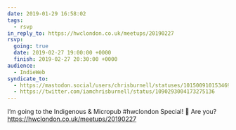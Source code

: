 ```yaml
---
date: 2019-01-29 16:58:02
tags:
  - rsvp
in_reply_to: https://hwclondon.co.uk/meetups/20190227
rsvp:
  going: true
  date: 2019-02-27 19:00:00 +0000
  finish: 2019-02-27 20:30:00 +0000
audience:
  - IndieWeb
syndicate_to:
  - https://mastodon.social/users/chrisburnell/statuses/101500910153469485
  - https://twitter.com/iamchrisburnell/status/1090293004173275136
---
```


I’m going to the Indigenous & Micropub #hwclondon Special! 🎉 Are you? <a href="https://hwclondon.co.uk/meetups/20190227" rel="external">https://hwclondon.co.uk/meetups/20190227</a>
